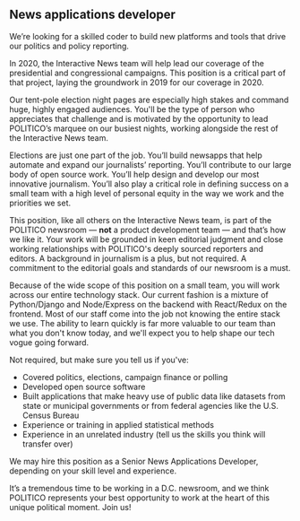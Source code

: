 ## News applications developer

We’re looking for a skilled coder to build new platforms and tools that drive our politics and policy reporting.

In 2020, the Interactive News team will help lead our coverage of the presidential and congressional campaigns. This position is a critical part of that project, laying the groundwork in 2019 for our coverage in 2020.

Our tent-pole election night pages are especially high stakes and command huge, highly engaged audiences. You'll be the type of person who appreciates that challenge and is motivated by the opportunity to lead POLITICO’s marquee on our busiest nights, working alongside the rest of the Interactive News team.

Elections are just one part of the job. You’ll build newsapps that help automate and expand our journalists’ reporting. You’ll contribute to our large body of open source work. You’ll help design and develop our most innovative journalism. You’ll also play a critical role in defining success on a small team with a high level of personal equity in the way we work and the priorities we set.

This position, like all others on the Interactive News team, is part of the POLITICO newsroom — **not** a product development team — and that’s how we like it. Your work will be grounded in keen editorial judgment and close working relationships with POLITICO's deeply sourced reporters and editors. A background in journalism is a plus, but not required. A commitment to the editorial goals and standards of our newsroom is a must.

Because of the wide scope of this position on a small team, you will work across our entire technology stack. Our current fashion is a mixture of Python/Django and Node/Express on the backend with React/Redux on the frontend. Most of our staff come into the job not knowing the entire stack we use. The ability to learn quickly is far more valuable to our team than what you don't know today, and we'll expect you to help shape our tech vogue going forward.

Not required, but make sure you tell us if you've:

-   Covered politics, elections, campaign finance or polling
-   Developed open source software
-   Built applications that make heavy use of public data like datasets from state or municipal governments or from federal agencies like the U.S. Census Bureau
-   Experience or training in applied statistical methods
-   Experience in an unrelated industry (tell us the skills you think will transfer over)

We may hire this position as a Senior News Applications Developer, depending on your skill level and experience.

It’s a tremendous time to be working in a D.C. newsroom, and we think POLITICO represents your best opportunity to work at the heart of this unique political moment. Join us!
